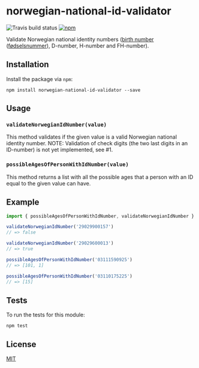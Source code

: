 # norwegian-national-id-validator

![Travis build status](https://travis-ci.org/mikaello/norwegian-national-id-validator.svg?branch=master)
[![npm](https://img.shields.io/npm/v/norwegian-national-id-validator.svg?style=flat-square)](https://www.npmjs.com/package/norwegian-national-id-validator)

Validate Norwegian national identity numbers ([birth number](https://en.wikipedia.org/wiki/National_identification_number#Norway) ([fødselsnummer](https://no.wikipedia.org/wiki/F%C3%B8dselsnummer)), D-number, H-number and FH-number).

## Installation

Install the package via `npm`:
```
npm install norwegian-national-id-validator --save
```


## Usage

### `validateNorwegianIdNumber(value)`
This method validates if the given value is a valid Norwegian national identity number. NOTE: Validation of check digits (the two last digits in an ID-number) is not yet implemented, see #1.

### `possibleAgesOfPersonWithIdNumber(value)`
This method returns a list with all the possible ages that a person with an ID equal to the given value can have.

## Example

```js
import { possibleAgesOfPersonWithIdNumber, validateNorwegianIdNumber } from 'norwegian-national-id-validator'

validateNorwegianIdNumber('29029900157')
// => false

validateNorwegianIdNumber('29029600013')
// => true

possibleAgesOfPersonWithIdNumber('03111590925')
// => [101, 1]

possibleAgesOfPersonWithIdNumber('03110175225')
// => [15]
```

## Tests

To run the tests for this module:

```
npm test
```


## License

[MIT](LICENSE)
